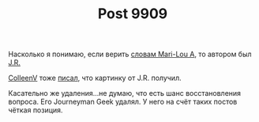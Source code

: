﻿---
title: "Post 9909"
se.owner.user_id: 15479
se.owner.display_name: "Suvitruf says Reinstate Monica"
se.owner.link: "https://ru.meta.stackoverflow.com/users/15479/suvitruf-says-reinstate-monica"
se.link: "https://ru.meta.stackoverflow.com/a/9909"
se.post_id: 9909
se.post_type: answer
se.score: 6
---
<p>Насколько я понимаю, если верить <a href="https://meta.stackexchange.com/questions/336024/how-can-we-put-pressure-on-stack-exchange-inc-without-damaging-the-community/336283#comment1111923_336283">словам Mari-Lou A</a>, то автором был <a href="https://meta.stackexchange.com/users/180981/j-r-means-just-reinstate">J.R.</a></p>

<p><a href="https://meta.stackexchange.com/users/273494/colleenv-parted-ways">ColleenV</a> тоже <a href="https://meta.stackexchange.com/questions/340749/who-created-the-monica-reinstatement-symbol#comment1139005_340749">писал</a>, что картинку от J.R. получил.</p>

<p>Касательно же удаления...не думаю, что есть шанс восстановления вопроса. Его Journeyman Geek удалял. У него на счёт таких постов чёткая позиция.</p>
